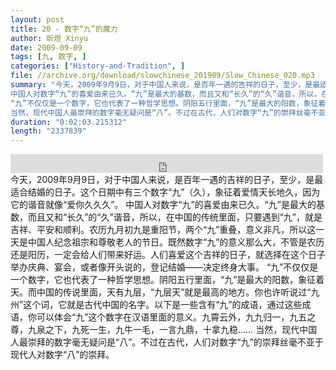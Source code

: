 ```yaml
---
layout: post
title: 20 - 数字“九”的魔力
author: 昕煜 Xinyu
date: 2009-09-09
tags: [九, 数字, ]
categories: ["History-and-Tradition", ]
file: //archive.org/download/slowchinese_201909/Slow_Chinese_020.mp3
summary: "今天，2009年9月9日，对于中国人来说，是百年一遇的吉祥的日子，至少，是最适合结婚的日子。这个日期中有三个数字“九”（久），象征着爱情天长地久，因为它的谐音就像“爱你久久久”。
中国人对数字“九”的喜爱由来已久。“九”是最大的基数，而且又和“长久”的“久”谐音，所以，在中国的传统里面，只要遇到“九”，就是吉祥、平安和顺利。农历九月初九是重阳节，两个“九”重叠，意义非凡，所以这一天是中国人纪念祖宗和尊敬老人的节日。既然数字“九”的意义那么大，不管是农历还是阳历，一定会给人们带来好运。人们喜爱这个吉祥的日子，就选择在这个日子举办庆典、宴会，或者像开头说的，登记结婚——决定终身大事。
“九”不仅仅是一个数字，它也代表了一种哲学思想。阴阳五行里面，“九”是最大的阳数，象征着天。而中国的传说里面，天有九层，“九层天”就是最高的地方。你也许听说过“九州”这个词，它就是古代中国的名字。以下是一些含有“九”的成语，通过这些成语，你可以体会“九”这个数字在汉语里面的意义。九霄云外，九九归一，九五之尊，九泉之下，九死一生，九牛一毛，一言九鼎，十拿九稳……
当然，现代中国人最崇拜的数字毫无疑问是“八”。不过在古代，人们对数字“九”的崇拜丝毫不亚于现代人对数字“八”的崇拜。"
duration: "0:02:03.215312"
length: "2337839"
---
```


<iframe src="https://archive.org/embed/slowchinese_201909/Slow_Chinese_020.mp3" width="500" height="30" frameborder="0" webkitallowfullscreen="true" mozallowfullscreen="true" allowfullscreen></iframe>
今天，2009年9月9日，对于中国人来说，是百年一遇的吉祥的日子，至少，是最适合结婚的日子。这个日期中有三个数字“九”（久），象征着爱情天长地久，因为它的谐音就像“爱你久久久”。
中国人对数字“九”的喜爱由来已久。“九”是最大的基数，而且又和“长久”的“久”谐音，所以，在中国的传统里面，只要遇到“九”，就是吉祥、平安和顺利。农历九月初九是重阳节，两个“九”重叠，意义非凡，所以这一天是中国人纪念祖宗和尊敬老人的节日。既然数字“九”的意义那么大，不管是农历还是阳历，一定会给人们带来好运。人们喜爱这个吉祥的日子，就选择在这个日子举办庆典、宴会，或者像开头说的，登记结婚——决定终身大事。
“九”不仅仅是一个数字，它也代表了一种哲学思想。阴阳五行里面，“九”是最大的阳数，象征着天。而中国的传说里面，天有九层，“九层天”就是最高的地方。你也许听说过“九州”这个词，它就是古代中国的名字。以下是一些含有“九”的成语，通过这些成语，你可以体会“九”这个数字在汉语里面的意义。九霄云外，九九归一，九五之尊，九泉之下，九死一生，九牛一毛，一言九鼎，十拿九稳……
当然，现代中国人最崇拜的数字毫无疑问是“八”。不过在古代，人们对数字“九”的崇拜丝毫不亚于现代人对数字“八”的崇拜。